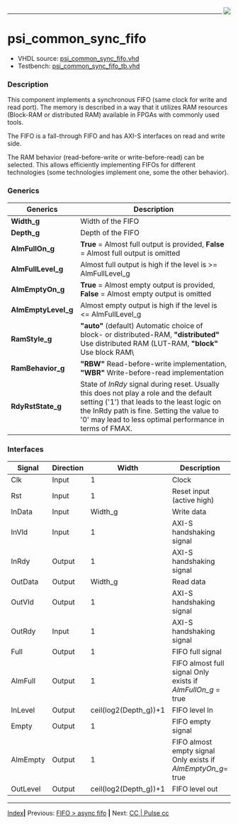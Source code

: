 <img align="right" src="../psi_logo.png">

***
# psi_common_sync_fifo

- VHDL source: [psi_common_sync_fifo.vhd](../../hdl/psi_common_sync_fifo.vhd)
- Testbench: [psi_common_sync_fifo_tb.vhd](../../testbench/psi_common_sync_fifo_tb/psi_common_sync_fifo_tb.vhd)

### Description

This component implements a synchronous FIFO (same clock for write and
read port). The memory is described in a way that it utilizes RAM
resources (Block-RAM or distributed RAM) available in FPGAs with
commonly used tools.

The FIFO is a fall-through FIFO and has AXI-S interfaces on read and
write side.

The RAM behavior (read-before-write or write-before-read) can be
selected. This allows efficiently implementing FIFOs for different
technologies (some technologies implement one, some the other behavior).

### Generics

Generics            | Description
--------------------|----------------------------------------------------------------------------
**Width\_g**        | Width of the FIFO
**Depth\_g**        | Depth of the FIFO
**AlmFullOn\_g**    | **True** = Almost full output is provided, **False** = Almost full output is omitted
**AlmFullLevel\_g** | Almost full output is high if the level is \>= AlmFullLevel\_g
**AlmEmptyOn\_g**   | **True** = Almost empty output is provided, **False** = Almost empty output is omitted
**AlmEmptyLevel\_g**| Almost empty output is high if the level is \<= AlmFullLevel\_g
**RamStyle\_g**     | **"auto"** (default) Automatic choice of block- or distributed-RAM, **"distributed"** Use distributed RAM (LUT-RAM, **"block"** Use block RAM\
**RamBehavior\_g**  | **"RBW"** Read-before-write implementation, **"WBR"** Write-before-read implementation
**RdyRstState\_g**  | State of *InRdy* signal during reset. Usually this does not play a role and the default setting ('1') that leads to the least logic on the InRdy path is fine. Setting the value to '0' may lead to less optimal performance in terms of FMAX.

### Interfaces

Signal                             |Direction  |Width     |Description
-----------------------------------|-----------|----------|---------------------------
Clk                                |Input      |1         |Clock
Rst                                |Input      |1         |Reset input (active high)
InData                             |Input      |Width\_g  |Write data
InVld                              |Input      |1         |AXI-S handshaking signal
InRdy                              |Output     |1         |AXI-S handshaking signal
OutData                            |Output     |Width\_g  |Read data
OutVld                             |Output     |1         |AXI-S handshaking signal
OutRdy                             |Input      |1         |AXI-S handshaking signal
Full                               | Output    |1         |FIFO full signal          
AlmFull                            | Output    |1         | FIFO almost full signal Only exists if *AlmFullOn\_g* = true       
InLevel                            | Output    | ceil(log2(Depth\_g))+1    | FIFO level In      
Empty                              | Output    | 1        | FIFO empty signal         
AlmEmpty                           | Output    | 1        | FIFO almost  empty signal Only exists if *AlmEmptyOn\_g*= true           
OutLevel                           | Output    | ceil(log2(Depth\_g))+1  | FIFO level out

***
[Index](../psi_common_index.md)**|** Previous: [FIFO > async fifo](../ch4_fifos/ch4_1_async_fifo.md) **|** Next: [CC | Pulse cc](../ch5_cc/ch5_1_pulse_cc.md)
